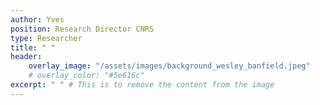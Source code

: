 ```yaml
---
author: Yves
position: Research Director CNRS
type: Researcher
title: " "
header:
    overlay_image: "/assets/images/background_wesley_banfield.jpeg"
    # overlay_color: "#5e616c"
excerpt: " " # This is to remove the content from the image
---
```

